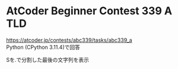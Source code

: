 # AtCoder Beginner Contest 339 A TLD  
https://atcoder.jp/contests/abc339/tasks/abc339_a  
Python (CPython 3.11.4)で回答  

Sを.で分割した最後の文字列を表示
